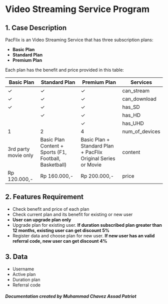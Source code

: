 # Video Streaming Service Program

## 1. Case Description

PacFlix is an Video Streaming Service that has three subscription plans:
- **Basic Plan**
- **Standard Plan**
- **Premium Plan**

Each plan has the benefit and price provided in this table: 

| **Basic Plan**       | **Standard Plan**                                       | **Premium Plan**                                               | **Services**   |
|----------------------|---------------------------------------------------------|----------------------------------------------------------------|----------------|
| ✓                    | ✓                                                       | ✓                                                              | can_stream     |
| ✓                    | ✓                                                       | ✓                                                              | can_download   |
| ✓                    | ✓                                                       | ✓                                                              | has_SD         |
|                      | ✓                                                       | ✓                                                              | has_HD         |
|                      |                                                         | ✓                                                              | has_UHD        |
| 1                    | 2                                                       | 4                                                              | num_of_devices |
| 3rd party movie only | Basic Plan Content + Sports  (F1, Football, Basketball) | Basic Plan + Standard Plan +  PacFlix Original Series or Movie | content        |
| Rp 120.000,-         | Rp 160.000,-                                            | Rp 200.000,-                                                   | price          |

## 2. Features Requirement

- Check benefit and price of each plan
- Check current plan and its benefit for existing or new user
- **User can upgrade plan only**
- Upgrade plan for existing user. **If duration subscribed plan greater than 12 months, existing user can get discount 5%**
- Register data and choose plan for new user. **If new user has an valid referral code, new user can get discount 4%**

## 3. Data

- Username
- Active plan
- Duration plan
- Referral code

#### *Documentation created by Muhammad Chavez Assad Patriot*
